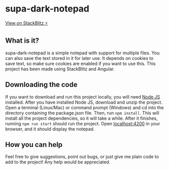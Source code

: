 # supa-dark-notepad

<a href="http://supa-dark-notepad.stackblitz.io" target="_blank">View on StackBlitz ⚡️</a>

## What is it?
supa-dark-notepad is a simple notepad with support for multiple files. You can also save the text stored in it for later use. It depends on cookies to save text, so make sure cookies are enabled if you want to use this. This project has been made using StackBlitz and Angular. 

## Downloading the code
If you want to download and run this project locally, you will need [Node JS](https://nodejs.org) installed. After you have installed Node JS, download and unzip the project. Open a terminal (Linux/Mac) or command prompt (Windows) and cd into the directory containing the package.json file. Then, run `npm install`. This will install all the project dependencies, so it will take a while. After it finishes, running `npm run start` should run the project. Open [localhost:4200](http://localhost:4200) in your browser, and it should display the notepad.

## How you can help
Feel free to give suggestions, point out bugs, or just give me plain code to add to the project! Any help would be appreciated.
